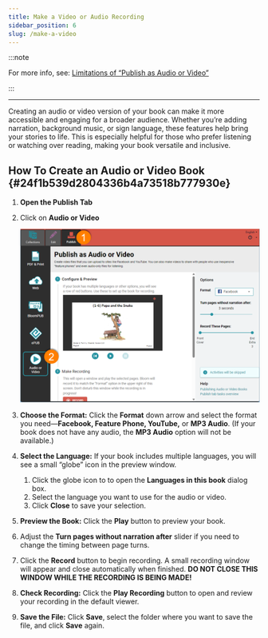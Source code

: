 ```yaml
---
title: Make a Video or Audio Recording
sidebar_position: 6
slug: /make-a-video
---
```




:::note

For more info, see: [Limitations of “Publish as Audio or Video”](/publish-audio-video-notes) 

:::




---


Creating an audio or video version of your book can make it more accessible and engaging for a broader audience. Whether you’re adding narration, background music, or sign language, these features help bring your stories to life. This is especially helpful for those who prefer listening or watching over reading, making your book versatile and inclusive.


## How To Create an Audio or Video Book {#24f1b539d2804336b4a73518b777930e}

1. **Open the Publish Tab**
2. Click on **Audio or Video**

	![](./make-a-video.a7338cc5-9356-42cd-92a5-4e113738b7b6.png)

3. **Choose the Format:** Click the **Format** down arrow and select the format you need—**Facebook, Feature Phone, YouTube,** or **MP3 Audio**. (If your book does not have any audio, the **MP3 Audio** option will not be available.)
4. **Select the Language:** If your book includes multiple languages, you will see a small “globe” icon in the preview window.
	1. Click the globe icon to to open the **Languages in this book** dialog box.
	2. Select the language you want to use for the audio or video.
	3. Click **Close** to save your selection.
5. **Preview the Book:** Click the **Play** button to preview your book.
6. Adjust the **Turn pages without narration after** slider if you need to change the timing between page turns.
7. Click the **Record** button to begin recording. 
A small recording window will appear and close automatically when finished. **DO NOT CLOSE THIS WINDOW WHILE THE RECORDING IS BEING MADE!**
8. **Check Recording:** Click the **Play Recording** button to open and review your recording in the default viewer.
9. **Save the File:** Click **Save**, select the folder where you want to save the file, and click **Save** again.
